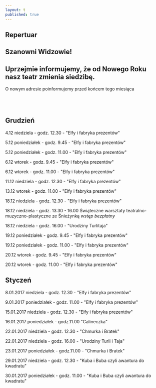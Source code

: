 ```yaml
---
layout: t
published: true
---
```
















## Repertuar  


## Szanowni Widzowie!

## Uprzejmie informujemy, że od Nowego Roku nasz teatr zmienia siedzibę.

O nowym adresie poinformujemy przed końcem tego miesiąca
<br /><br /><br /><br /> 








## Grudzień

4.12 niedziela - godz. 12.30 - "Elfy i fabryka prezentów"

5.12 poniedziałek - godz. 9.45 - "Elfy i fabryka prezentów"

5.12 poniedziałek -  godz. 11.00 - "Elfy i fabryka prezentów"

6.12 wtorek - godz. 9.45 - "Elfy i fabryka prezentów"

6.12 wtorek - godz. 11.00 - "Elfy i fabryka prezentów"

11.12 niedziela - godz. 12.30 - "Elfy i fabryka prezentów"

13.12 wtorek - godz. 11.00 - "Elfy i fabryka prezentów"

18.12 niedziela - godz. 12.30 - "Elfy i fabryka prezentów"

18.12 niedziela - godz. 13.30 - 16.00 Świąteczne warsztaty teatralno-muzyczno-plastyczne ze Śnieżynką <i>wstęp bezpłatny</i>

18.12 niedziela - godz. 16.00 - "Urodziny Turlitaja"

19.12 poniedziałek - godz. 9.45 - "Elfy i fabryka prezentów"

19.12 poniedziałek - godz. 11.00 - "Elfy i fabryka prezentów"

20.12 wtorek - godz. 9.45 - "Elfy i fabryka prezentów"

20.12 wtorek - godz. 11.00 - "Elfy i fabryka prezentów"

## Styczeń

8.01.2017 niedziela - godz. 12.30 - "Elfy i fabryka prezentów"

9.01.2017 poniedziałek - godz. 11.00 - "Elfy i fabryka prezentów"

15.01.2017 niedziela - godz. 12.30 - "Elfy i fabryka prezentów"

16.01.2017 poniedziałek - godz.11.00 "Calineczka" 

22.01.2017 niedziela - godz. 12.30 - "Chmurka i Bratek"

22.01.2017 niedziela - godz. 16.00 - "Urodziny Turli i Taja"

23.01.2017 poniedziałek - godz.11.00 - "Chmurka i Bratek"

29.01.2017 niedziela - godz. 12.30 - "Kuba i Buba czyli awantura do kwadratu"

30.01.2017 poniedziałek - godz. 11.00 - "Kuba i Buba czyli awantura do kwadratu"
